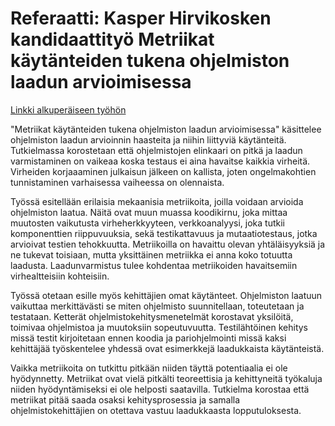 # Referaatti: Kasper Hirvikosken kandidaattityö Metriikat käytänteiden tukena ohjelmiston laadun arvioimisessa

[Linkki alkuperäiseen työhön](https://www.cs.helsinki.fi/u/mluukkai/ohtu/hirvikoski-kandi.pdf)

"Metriikat käytänteiden tukena ohjelmiston laadun arvioimisessa" käsittelee ohjelmiston laadun arvioinnin haasteita ja niihin liittyviä käytänteitä. Tutkielmassa korostetaan että ohjelmistojen elinkaari on pitkä ja laadun varmistaminen on vaikeaa koska testaus ei aina havaitse kaikkia virheitä. Virheiden korjaaaminen julkaisun jälkeen on kallista, joten ongelmakohtien tunnistaminen varhaisessa vaiheessa on olennaista.

Työssä esitellään erilaisia mekaanisia metriikoita, joilla voidaan arvioida ohjelmiston laatua. Näitä ovat muun muassa koodikirnu, joka mittaa muutosten vaikutusta virheherkkyyteen, verkkoanalyysi, joka tutkii komponenttien riippuvuuksia, sekä testikattavuus ja mutaatiotestaus, jotka arvioivat testien tehokkuutta. Metriikoilla on havaittu olevan yhtäläisyyksiä ja ne tukevat toisiaan, mutta yksittäinen metriikka ei anna koko totuutta laadusta. Laadunvarmistus tulee kohdentaa metriikoiden havaitsemiin virhealtteisiin kohteisiin.

Työssä otetaan esille myös kehittäjien omat käytänteet. Ohjelmiston laatuun vaikuttaa merkittävästi se miten ohjelmisto suunnitellaan, toteutetaan ja testataan. Ketterät ohjelmistokehitysmenetelmät korostavat yksilöitä, toimivaa ohjelmistoa ja muutoksiin sopeutuvuutta. Testilähtöinen kehitys missä testit kirjoitetaan ennen koodia ja pariohjelmointi missä kaksi kehittäjää työskentelee yhdessä ovat esimerkkejä laadukkaista käytänteistä.

Vaikka metriikoita on tutkittu pitkään niiden täyttä potentiaalia ei ole hyödynnetty. Metriikat ovat vielä pitkälti teoreettisia ja kehittyneitä työkaluja niiden hyödyntämiseksi ei ole helposti saatavilla. Tutkielma korostaa että metriikat pitää saada osaksi kehitysprosessia ja samalla ohjelmistokehittäjien on otettava vastuu laadukkaasta lopputuloksesta.